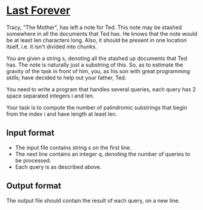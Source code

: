 # [Last Forever][link]

Tracy, "The Mother", has left a note for Ted. This note may be stashed somewhere in all the documents that Ted has. He knows that the note would be at least len characters long. Also, it should be present in one location itself, i.e. it isn't divided into chunks.

You are given a string s, denoting all the stashed up documents that Ted has. The note is naturally just a substring of this. So, as to estimate the gravity of the task in front of him, you, as his son with great programming skills; have decided to help out your father, Ted.

You need to write a program that handles several queries, each query has 2 space separated integers i and len.

Your task is to compute the number of palindromic substrings that begin from the index i and have length at least len.

## Input format

- The input file contains string s on the first line.
- The next line contains an integer q, denoting the number of queries to be processed.
- Each query is as described above.

## Output format

The output file should contain the result of each query, on a new line.

[link]: https://www.hackerearth.com/practice/algorithms/string-algorithm/manachars-algorithm/practice-problems/algorithm/last-forever/
